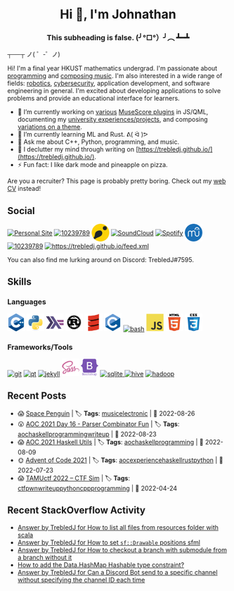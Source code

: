<!--
**TrebledJ/Trebledj** is a ✨ _special_ ✨ repository because its `README.md` (this file) appears on your GitHub profile.

Here are some ideas to get you started:

- 🔭 I’m currently working on ...
- 🌱 I’m currently learning ...
- 👯 I’m looking to collaborate on ...
- 🤔 I’m looking for help with ...
- 💬 Ask me about ...
- 📫 How to reach me: ...
- 😄 Pronouns: ...
- ⚡ Fun fact: ...
-->

<h1 align="center">Hi 👋, I'm Johnathan</h1>
<h3 align="center">This subheading is false. (╯°□°）╯︵ ┻━┻</h3>

┬──┬ ノ( ゜-゜ノ)

Hi! I'm a final year HKUST mathematics undergrad. I'm passionate about <a href="https://trebledj.github.io/tags/programming" target="_blank">programming</a> and <a href="https://trebledj.github.io/tags/music" target="_blank">composing music</a>. I'm also interested in a wide range of fields: <a href="https://trebledj.github.io/tags/robotics" target="_blank">robotics</a>, <a href="https://trebledj.github.io/tags/ctf" target="_blank">cybersecurity</a>, application development, and software engineering in general. I'm excited about developing applications to solve problems and provide an educational interface for learners.

- 🚀 I’m currently working on [various][ms-plugin-1] [MuseScore plugins][ms-plugin-2] in JS/QML, documenting my [university experiences/projects][ust], and composing [variations on a theme][variations].
- 🌱 I’m currently learning ML and Rust. ᕕ( ᐛ )ᕗ
- 💬 Ask me about C++, Python, programming, and music.
- 📝 I declutter my mind through writing on [https://trebledj.github.io/](https://trebledj.github.io/).
- ⚡ Fun fact: I like dark mode and pineapple on pizza.
<!-- - 👯 I’m looking to collaborate on collaborate-project -->
<!-- - 🤝 I’m looking for help with help-project -->
<!-- - 📫 How to reach me: ~~you can't, jk.~~ discord, email, linkedin. -->

[ms-plugin-1]: https://github.com/TrebledJ/musescore-todo-list
[ms-plugin-2]: https://github.com/TrebledJ/musescore-navigation
[ust]: https://trebledj.github.io/posts/hkust
[variations]: https://en.wikipedia.org/wiki/Variation_(music)

Are you a recruiter? This page is probably pretty boring. Check out my [web CV](https://trebledj.github.io/profile/) instead!

## Social
<p align="left">
<!-- GitHub -->
<a href="https://github.com/TrebledJ" target="_blank"><img align="center" src="https://www.svgrepo.com/show/341847/github.svg" alt="Personal Site" height="40" width="40" /></a>
<!-- StackOverflow -->
<a href="https://stackoverflow.com/users/10239789" target="_blank"><img align="center" src="https://raw.githubusercontent.com/rahuldkjain/github-profile-readme-generator/master/src/images/icons/Social/stack-overflow.svg" alt="10239789" height="30" width="40" /></a>
<!-- Codingame -->
<a href="https://www.codingame.com/profile/8444100ecb9723c1ec542346b0630aaa2821532" target="_blank"><img align="center" src="https://raw.githubusercontent.com/TrebledJ/trebledj.github.io/master/assets/img/logos/codingame.png" alt="Codingame" height="40" width="40" /></a>
<!-- SoundCloud -->
<a href="https://soundcloud.com/trebledj" target="_blank"><img align="center" src="https://www.svgrepo.com/show/35013/soundcloud.svg" alt="SoundCloud" height="35" width="40" /></a>
<!-- Spotify -->
<a href="https://open.spotify.com/user/24i9exez29k1jr85olljuy94g?si=4213a229649f4ceb" target="_blank"><img align="center" src="https://www.svgrepo.com/show/355256/spotify.svg" alt="Spotify" height="40" width="40" /></a>
<!-- MuseScore -->
<a href="https://musescore.com/user/20636901" target="_blank"><img align="center" src="https://raw.githubusercontent.com/TrebledJ/trebledj.github.io/master/assets/img/logos/musescore.png" alt="MuseScore" height="40" width="40" /></a>
<!-- Email -->
<a href="mailto:trebledjjj@gmail.com" target="_blank"><img align="center" src="https://www.svgrepo.com/show/237958/email-mail.svg" alt="10239789" height="35" width="40" /></a>
<!-- RSS -->
<a href="/https://trebledj.github.io/feed.xml" target="_blank"><img align="center" src="https://raw.githubusercontent.com/rahuldkjain/github-profile-readme-generator/master/src/images/icons/Social/rss.svg" alt="https://trebledj.github.io/feed.xml" height="25" width="25" /></a>
</p>

You can also find me lurking around on Discord: TrebledJ#7595.

## Skills
### Languages
<p>
<!-- C++ -->
<a href="https://trebledj.github.io/tags/cpp" target="_blank" rel="noreferrer"> <img src="https://raw.githubusercontent.com/devicons/devicon/master/icons/cplusplus/cplusplus-original.svg" alt="cplusplus" width="40" height="40"/></a>
<!-- Python -->
<a href="https://trebledj.github.io/tags/python" target="_blank" rel="noreferrer"> <img src="https://raw.githubusercontent.com/devicons/devicon/master/icons/python/python-original.svg" alt="python" width="40" height="40"/></a>
<!-- Haskell -->
<a href="https://trebledj.github.io/tags/haskell" target="_blank" rel="noreferrer"> <img src="https://raw.githubusercontent.com/devicons/devicon/master/icons/haskell/haskell-original.svg" alt="haskell" width="40" height="40"/></a>
<!-- Rust -->
<a href="https://trebledj.github.io/tags/rust" target="_blank" rel="noreferrer"> <img src="https://raw.githubusercontent.com/devicons/devicon/master/icons/rust/rust-plain.svg" alt="rust" width="40" height="40"/></a>
<!-- Scala -->
<a href="https://trebledj.github.io/tags/scala" target="_blank" rel="noreferrer"> <img src="https://raw.githubusercontent.com/devicons/devicon/master/icons/scala/scala-original.svg" alt="scala" width="40" height="40"/></a>
<!-- C -->
<a href="https://trebledj.github.io/tags/c" target="_blank" rel="noreferrer"> <img src="https://raw.githubusercontent.com/devicons/devicon/master/icons/c/c-original.svg" alt="c" width="40" height="40"/></a>
<!-- Bash -->
<a href="https://www.gnu.org/software/bash/" target="_blank" rel="noreferrer"> <img src="https://www.vectorlogo.zone/logos/gnu_bash/gnu_bash-icon.svg" alt="bash" width="40" height="40"/></a>
<!-- Javascript -->
<a href="https://developer.mozilla.org/en-US/docs/Web/JavaScript" target="_blank" rel="noreferrer"> <img src="https://raw.githubusercontent.com/devicons/devicon/master/icons/javascript/javascript-original.svg" alt="javascript" width="40" height="40"/></a>
<!-- HTML -->
<a href="https://www.w3.org/html/" target="_blank" rel="noreferrer"> <img src="https://raw.githubusercontent.com/devicons/devicon/master/icons/html5/html5-original-wordmark.svg" alt="html5" width="40" height="40"/></a>
<!-- CSS -->
<a href="https://www.w3schools.com/css/" target="_blank" rel="noreferrer"> <img src="https://raw.githubusercontent.com/devicons/devicon/master/icons/css3/css3-original-wordmark.svg" alt="css3" width="40" height="40"/></a>
</p>

### Frameworks/Tools
<p>
<!-- Git -->
<a href="https://git-scm.com/" target="_blank" rel="noreferrer"> <img src="https://www.vectorlogo.zone/logos/git-scm/git-scm-icon.svg" alt="git" width="40" height="40"/></a>
<!-- Qt -->
<a href="https://trebledj.github.io/tags/qt" target="_blank" rel="noreferrer"> <img src="https://upload.wikimedia.org/wikipedia/commons/0/0b/Qt_logo_2016.svg" alt="qt" width="40" height="40"/></a>
<!-- Jekyll -->
<a href="https://jekyllrb.com/" target="_blank" rel="noreferrer"> <img src="https://www.vectorlogo.zone/logos/jekyllrb/jekyllrb-icon.svg" alt="jekyll" width="40" height="40"/></a>
<!-- Sass -->
<a href="https://sass-lang.com" target="_blank" rel="noreferrer"> <img src="https://raw.githubusercontent.com/devicons/devicon/master/icons/sass/sass-original.svg" alt="sass" width="40" height="40"/></a>
<!-- Bootstrap -->
<a href="https://getbootstrap.com" target="_blank" rel="noreferrer"> <img src="https://raw.githubusercontent.com/devicons/devicon/master/icons/bootstrap/bootstrap-plain-wordmark.svg" alt="bootstrap" width="40" height="40"/></a>
<!-- SQLite -->
<a href="https://www.sqlite.org/" target="_blank" rel="noreferrer"> <img src="https://www.vectorlogo.zone/logos/sqlite/sqlite-icon.svg" alt="sqlite" width="40" height="40"/> </a>
<!-- Hive -->
<a href="https://hive.apache.org/" target="_blank" rel="noreferrer"> <img src="https://www.vectorlogo.zone/logos/apache_hive/apache_hive-icon.svg" alt="hive" width="40" height="40"/></a>
<!-- Hadoop -->
<a href="https://hadoop.apache.org/" target="_blank" rel="noreferrer"> <img src="https://www.vectorlogo.zone/logos/apache_hadoop/apache_hadoop-icon.svg" alt="hadoop" width="40" height="40"/></a>
</p>

<!-- <p><img align="left" src="https://github-readme-stats.vercel.app/api/top-langs?username=trebledj&show_icons=true&locale=en&layout=compact" alt="trebledj" /></p> -->

<!-- <p>&nbsp;<img align="center" src="https://github-readme-stats.vercel.app/api?username=trebledj&show_icons=true&locale=en" alt="trebledj" /></p> -->

<!-- <p><img align="center" src="https://github-readme-streak-stats.herokuapp.com/?user=trebledj&" alt="trebledj" /></p> -->

## Recent Posts
<!-- BLOG-POST-LIST:START -->
 - 😱 <a href='https://trebledj.github.io/posts/space-penguin/' target='_blank'>Space Penguin</a> | 🏷️ **Tags**: <a href='https://trebled.github.io/tags/music' target='_blank'>music</a><a href='https://trebled.github.io/tags/electronic' target='_blank'>electronic</a> | 📅 2022-08-26
 - 😮 <a href='https://trebledj.github.io/posts/aoc-2021-day-16/' target='_blank'>AOC 2021 Day 16 - Parser Combinator Fun</a> | 🏷️ **Tags**: <a href='https://trebled.github.io/tags/aoc' target='_blank'>aoc</a><a href='https://trebled.github.io/tags/haskell' target='_blank'>haskell</a><a href='https://trebled.github.io/tags/programming' target='_blank'>programming</a><a href='https://trebled.github.io/tags/writeup' target='_blank'>writeup</a> | 📅 2022-08-23
 - 😱 <a href='https://trebledj.github.io/posts/aoc-2021-haskell-utils/' target='_blank'>AOC 2021 Haskell Utils</a> | 🏷️ **Tags**: <a href='https://trebled.github.io/tags/aoc' target='_blank'>aoc</a><a href='https://trebled.github.io/tags/haskell' target='_blank'>haskell</a><a href='https://trebled.github.io/tags/programming' target='_blank'>programming</a> | 📅 2022-08-09
 - 🌞 <a href='https://trebledj.github.io/posts/aoc-2021/' target='_blank'>Advent of Code 2021</a> | 🏷️ **Tags**: <a href='https://trebled.github.io/tags/aoc' target='_blank'>aoc</a><a href='https://trebled.github.io/tags/experience' target='_blank'>experience</a><a href='https://trebled.github.io/tags/haskell' target='_blank'>haskell</a><a href='https://trebled.github.io/tags/rust' target='_blank'>rust</a><a href='https://trebled.github.io/tags/python' target='_blank'>python</a> | 📅 2022-07-23
 - 😱 <a href='https://trebledj.github.io/posts/ctf-sim/' target='_blank'>TAMUctf 2022 – CTF Sim</a> | 🏷️ **Tags**: <a href='https://trebled.github.io/tags/ctf' target='_blank'>ctf</a><a href='https://trebled.github.io/tags/pwn' target='_blank'>pwn</a><a href='https://trebled.github.io/tags/writeup' target='_blank'>writeup</a><a href='https://trebled.github.io/tags/python' target='_blank'>python</a><a href='https://trebled.github.io/tags/cpp' target='_blank'>cpp</a><a href='https://trebled.github.io/tags/programming' target='_blank'>programming</a> | 📅 2022-04-24<!-- BLOG-POST-LIST:END -->


## Recent StackOverflow Activity
<!-- STACKOVERFLOW:START -->
- [Answer by TrebledJ for How to list all files from resources folder with scala](https://stackoverflow.com/questions/66722366/how-to-list-all-files-from-resources-folder-with-scala/73045690#73045690)
- [Answer by TrebledJ for How to set `sf::Drawable` positions sfml](https://stackoverflow.com/questions/72939306/how-to-set-sfdrawable-positions-sfml/72940705#72940705)
- [Answer by TrebledJ for How to checkout a branch with submodule from a branch without it](https://stackoverflow.com/questions/56466231/how-to-checkout-a-branch-with-submodule-from-a-branch-without-it/70616187#70616187)
- [How to add the Data.HashMap Hashable type constraint?](https://stackoverflow.com/questions/68761030/how-to-add-the-data-hashmap-hashable-type-constraint)
- [Answer by TrebledJ for Can a Discord Bot send to a specific channel without specifying the channel ID each time](https://stackoverflow.com/questions/67043575/can-a-discord-bot-send-to-a-specific-channel-without-specifying-the-channel-id-e/67043734#67043734)
<!-- STACKOVERFLOW:END -->
